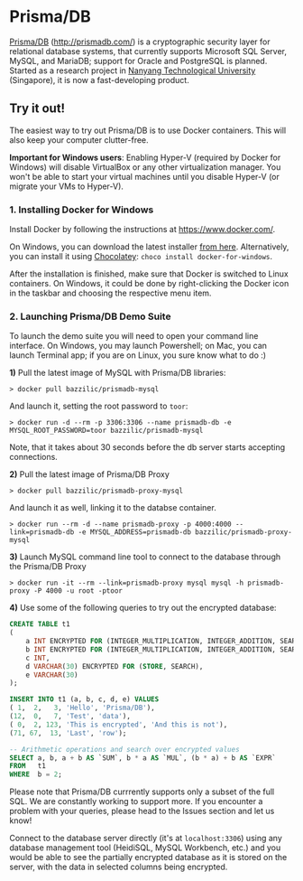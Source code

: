 # Prisma/DB
[Prisma/DB](http://prismadb.com/) (http://prismadb.com/) is a cryptographic security layer for relational database systems, that currently supports Microsoft SQL Server, MySQL, and MariaDB; support for Oracle and PostgreSQL is planned.
Started as a research project in [Nanyang Technological University](http://www.ntu.edu.sg/Pages/home.aspx) (Singapore), it is now a fast-developing product.

## Try it out!
The easiest way to try out Prisma/DB is to use Docker containers.
This will also keep your computer clutter-free.

**Important for Windows users**: Enabling Hyper-V (required by Docker for Windows) will disable VirtualBox or any other virtualization manager.
You won't be able to start your virtual machines until you disable Hyper-V (or migrate your VMs to Hyper-V).

### 1. Installing Docker for Windows
Install Docker by following the instructions at https://www.docker.com/.

On Windows, you can download the latest installer [from here](https://download.docker.com/win/stable/InstallDocker.msi).
Alternatively, you can install it using [Chocolatey](https://chocolatey.org/): `choco install docker-for-windows`.

After the installation is finished, make sure that Docker is switched to Linux containers.
On Windows, it could be done by right-clicking the Docker icon in the taskbar and choosing the respective menu item.

### 2. Launching Prisma/DB Demo Suite

To launch the demo suite you will need to open your command line interface. On Windows, you may launch Powershell; on Mac, you can launch Terminal app; if you are on Linux, you sure know what to do :)

**1)** Pull the latest image of MySQL with Prisma/DB libraries:

`> docker pull bazzilic/prismadb-mysql`

And launch it, setting the root password to `toor`:

`> docker run -d --rm -p 3306:3306 --name prismadb-db -e MYSQL_ROOT_PASSWORD=toor bazzilic/prismadb-mysql`

Note, that it takes about 30 seconds before the db server starts accepting connections.

**2)** Pull the latest image of Prisma/DB Proxy

`> docker pull bazzilic/prismadb-proxy-mysql`

And launch it as well, linking it to the databse container.

`> docker run --rm -d --name prismadb-proxy -p 4000:4000 --link=prismadb-db -e MYSQL_ADDRESS=prismadb-db bazzilic/prismadb-proxy-mysql`

**3)** Launch MySQL command line tool to connect to the database through the Prisma/DB Proxy

`> docker run -it --rm --link=prismadb-proxy mysql mysql -h prismadb-proxy -P 4000 -u root -ptoor`

**4)** Use some of the following queries to try out the encrypted database:

```SQL
CREATE TABLE t1
(
	a INT ENCRYPTED FOR (INTEGER_MULTIPLICATION, INTEGER_ADDITION, SEARCH),
	b INT ENCRYPTED FOR (INTEGER_MULTIPLICATION, INTEGER_ADDITION, SEARCH),
	c INT,
	d VARCHAR(30) ENCRYPTED FOR (STORE, SEARCH),
	e VARCHAR(30)
);

INSERT INTO t1 (a, b, c, d, e) VALUES
( 1,  2,   3, 'Hello', 'Prisma/DB'),
(12,  0,   7, 'Test', 'data'),
( 0,  2, 123, 'This is encrypted', 'And this is not'),
(71, 67,  13, 'Last', 'row');

-- Arithmetic operations and search over encrypted values
SELECT a, b, a + b AS `SUM`, b * a AS `MUL`, (b * a) + b AS `EXPR`
FROM   t1
WHERE  b = 2;
```

Please note that Prisma/DB currrently supports only a subset of the full SQL.
We are constantly working to support more.
If you encounter a problem with your queries, please head to the Issues section and let us know!

Connect to the database server directly (it's at `localhost:3306`) using any database management tool (HeidiSQL, MySQL Workbench, etc.) and you would be able to see the partially encrypted database as it is stored on the server, with the data in selected columns being encrypted.
